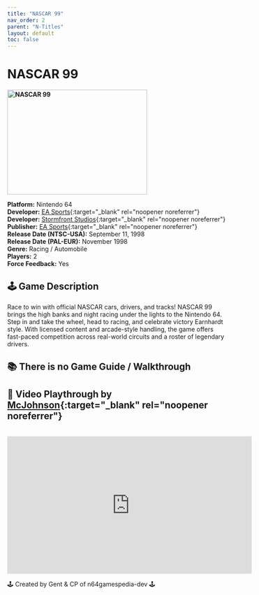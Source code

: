 ```yaml
---
title: "NASCAR 99"
nav_order: 2
parent: "N-Titles"
layout: default
toc: false
---
```


# NASCAR 99

<b>
<img src="https://images.launchbox-app.com/06014880-1271-486f-a223-335726f9774d.jpg" alt="NASCAR 99" width="320" height="240" />
</b>

**Platform:** Nintendo 64  
**Developer:** [EA Sports](https://en.wikipedia.org/wiki/EA_Sports){:target="_blank" rel="noopener noreferrer"}  
**Developer:** [Stormfront Studios](https://en.wikipedia.org/wiki/Stormfront_Studios){:target="_blank" rel="noopener noreferrer"}  
**Publisher:** [EA Sports](https://en.wikipedia.org/wiki/EA_Sports){:target="_blank" rel="noopener noreferrer"}  
**Release Date (NTSC-USA):** September 11, 1998  
**Release Date (PAL-EUR):** November 1998  
**Genre:** Racing / Automobile  
**Players:** 2  
**Force Feedback:** Yes  

## 🕹️ Game Description  
Race to win with official NASCAR cars, drivers, and tracks! NASCAR 99 brings the high banks and night racing under the lights to the Nintendo 64. Step in and take the wheel, head to racing, and celebrate victory Earnhardt style. With licensed content and arcade-style handling, the game offers fast-paced competition across real-world circuits and a roster of legendary drivers.

## 📚 There is no Game Guide / Walkthrough

## 🎥 Video Playthrough by [McJohnson](https://www.youtube.com/user/mcj88){:target="_blank" rel="noopener noreferrer"}  
<br />  
<iframe width="560" height="315" src="https://www.youtube.com/embed/d_fwBeJuWG4" title="NASCAR 99 Gameplay" frameborder="0" allowfullscreen></iframe>

🕹️ Created by Gent & CP of n64gamespedia-dev 🕹️  
<!-- Vault Format: n64gamespedia-dev -->  
<!-- Protocol Source: _vault-specs/format-protocol.md -->
